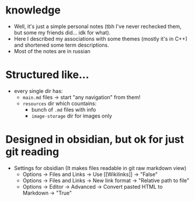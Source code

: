 # knowledge
* Well, it's just a simple personal notes (tbh I've never rechecked them, but some my friends did... idk for what).
* Here I described my associations with some themes (mostly it's in C++) and shortened some term descriptions.
* Most of the notes are in russian

# Structured like...
- every single dir has:
   - `main.md` files -> start "any navigation" from them!
   * `resources` dir which countains: 
	   * bunch of `.md` files with info
	   - `image-storage` dir for images only

 # Designed in obsidian, but ok for just git reading
* Settings for obsidian (It makes files readable in git raw markdown view)
  - Options -> Files and Links -> Use [[Wikilinks]] -> "False"
  - Options -> Files and Links -> New link format   -> "Relative path to file"
  - Options -> Editor          -> Advanced          -> Convert pasted HTML to Markdown -> "True"
